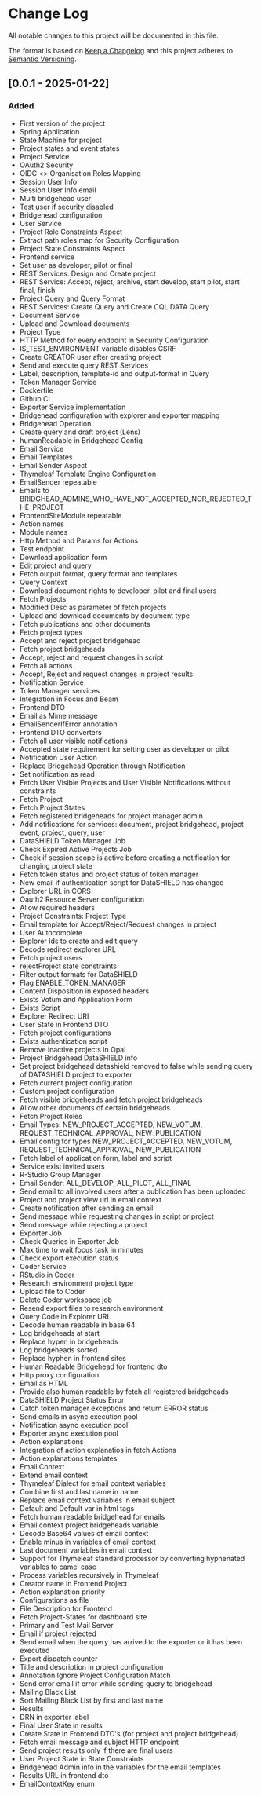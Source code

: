 # Change Log
All notable changes to this project will be documented in this file.

The format is based on [Keep a Changelog](http://keepachangelog.com/)
and this project adheres to [Semantic Versioning](http://semver.org/).

## [0.0.1 - 2025-01-22]
### Added
- First version of the project
- Spring Application
- State Machine for project
- Project states and event states
- Project Service
- OAuth2 Security
- OIDC <> Organisation Roles Mapping
- Session User Info
- Session User Info email
- Multi bridgehead user
- Test user if security disabled
- Bridgehead configuration
- User Service
- Project Role Constraints Aspect
- Extract path roles map for Security Configuration
- Project State Constraints Aspect
- Frontend service
- Set user as developer, pilot or final
- REST Services: Design and Create project
- REST Service: Accept, reject, archive, start develop, start pilot, start final, finish
- Project Query and Query Format
- REST Services: Create Query and Create CQL DATA Query
- Document Service
- Upload and Download documents
- Project Type
- HTTP Method for every endpoint in Security Configuration
- IS_TEST_ENVIRONMENT variable disables CSRF
- Create CREATOR user after creating project
- Send and execute query REST Services
- Label, description, template-id and output-format in Query
- Token Manager Service
- Dockerfile
- Github CI
- Exporter Service implementation
- Bridgehead configuration with explorer and exporter mapping
- Bridgehead Operation
- Create query and draft project (Lens)
- humanReadable in Bridgehead Config
- Email Service
- Email Templates
- Email Sender Aspect
- Thymeleaf Template Engine Configuration
- EmailSender repeatable
- Emails to BRIDGHEAD_ADMINS_WHO_HAVE_NOT_ACCEPTED_NOR_REJECTED_THE_PROJECT
- FrontendSiteModule repeatable
- Action names
- Module names
- Http Method and Params for Actions
- Test endpoint
- Download application form
- Edit project and query
- Fetch output format, query format and templates
- Query Context
- Download document rights to developer, pilot and final users
- Fetch Projects
- Modified Desc as parameter of fetch projects
- Upload and download documents by document type
- Fetch publications and other documents
- Fetch project types
- Accept and reject project bridgehead
- Fetch project bridgeheads
- Accept, reject and request changes in script
- Fetch all actions
- Accept, Reject and request changes in project results
- Notification Service
- Token Manager services
- Integration in Focus and Beam
- Frontend DTO
- Email as Mime message
- EmailSenderIfError annotation
- Frontend DTO converters
- Fetch all user visible notifications
- Accepted state requirement for setting user as developer or pilot
- Notification User Action
- Replace Bridgehead Operation through Notification
- Set notification as read
- Fetch User Visible Projects and User Visible Notifications without constraints
- Fetch Project
- Fetch Project States
- Fetch registered bridgeheads for project manager admin
- Add notifications for services: document, project bridgehead, project event, project, query, user
- DataSHIELD Token Manager Job
- Check Expired Active Projects Job
- Check if session scope is active before creating a notification for changing project state
- Fetch token status and project status of token manager
- New email if authentication script for DataSHIELD has changed
- Explorer URL in CORS
- Oauth2 Resource Server configuration
- Allow required headers
- Project Constraints: Project Type
- Email template for Accept/Reject/Request changes in project
- User Autocomplete
- Explorer Ids to create and edit query
- Decode redirect explorer URL
- Fetch project users
- rejectProject state constraints
- Filter output formats for DataSHIELD
- Flag ENABLE_TOKEN_MANAGER
- Content Disposition in exposed headers
- Exists Votum and Application Form
- Exists Script
- Explorer Redirect URI
- User State in Frontend DTO
- Fetch project configurations
- Exists authentication script
- Remove inactive projects in Opal
- Project Bridgehead DataSHIELD info
- Set project bridgehead datashield removed to false while sending query of DATASHIELD project to exporter
- Fetch current project configuration
- Custom project configuration
- Fetch visible bridgeheads and fetch project bridgeheads
- Allow other documents of certain bridgeheads
- Fetch Project Roles
- Email Types: NEW_PROJECT_ACCEPTED, NEW_VOTUM, REQUEST_TECHNICAL_APPROVAL, NEW_PUBLICATION
- Email config for types NEW_PROJECT_ACCEPTED, NEW_VOTUM, REQUEST_TECHNICAL_APPROVAL, NEW_PUBLICATION
- Fetch label of application form, label and script
- Service exist invited users
- R-Studio Group Manager
- Email Sender: ALL_DEVELOP, ALL_PILOT, ALL_FINAL
- Send email to all involved users after a publication has been uploaded
- Project and project view url in email context
- Create notification after sending an email
- Send message while requesting changes in script or project
- Send message while rejecting a project
- Exporter Job
- Check Queries in Exporter Job
- Max time to wait focus task in minutes
- Check export execution status
- Coder Service
- RStudio in Coder
- Research environment project type
- Upload file to Coder
- Delete Coder workspace job
- Resend export files to research environment
- Query Code in Explorer URL
- Decode human readable in base 64
- Log bridgeheads at start
- Replace hypen in bridgeheads
- Log bridgeheads sorted
- Replace hyphen in frontend sites
- Human Readable Bridgehead for frontend dto
- Http proxy configuration
- Email as HTML
- Provide also human readable by fetch all registered bridgeheads
- DataSHIELD Project Status Error
- Catch token manager exceptions and return ERROR status
- Send emails in async execution pool
- Notification async execution pool
- Exporter async execution pool
- Action explanations
- Integration of action explanatios in fetch Actions
- Action explanations templates
- Email Context
- Extend email context
- Thymeleaf Dialect for email context variables
- Combine first and last name in name 
- Replace email context variables in email subject
- Default and Default var in html tags
- Fetch human readable bridgehead for emails
- Email context project bridgeheads variable
- Decode Base64 values of email context
- Enable minus in variables of email context
- Last document variables in email context
- Support for Thymeleaf standard processor by converting hyphenated variables to camel case
- Process variables recursively in Thymeleaf
- Creator name in Frontend Project
- Action explanation priority
- Configurations as file
- File Description for Frontend
- Fetch Project-States for dashboard site
- Primary and Test Mail Server
- Email if project rejected
- Send email when the query has arrived to the exporter or it has been executed
- Export dispatch counter
- Title and description in project configuration
- Annotation Ignore Project Configuration Match
- Send error email if error while sending query to bridgehead
- Mailing Black List
- Sort Mailing Black List by first and last name
- Results
- DRN in exporter label
- Final User State in results
- Create State in Frontend DTO's (for project and project bridgehead)
- Fetch email message and subject HTTP endpoint
- Send project results only if there are final users
- User Project State in State Constraints
- Bridgehead Admin info in the variables for the email templates
- Results URL in frontend dto
- EmailContextKey enum
